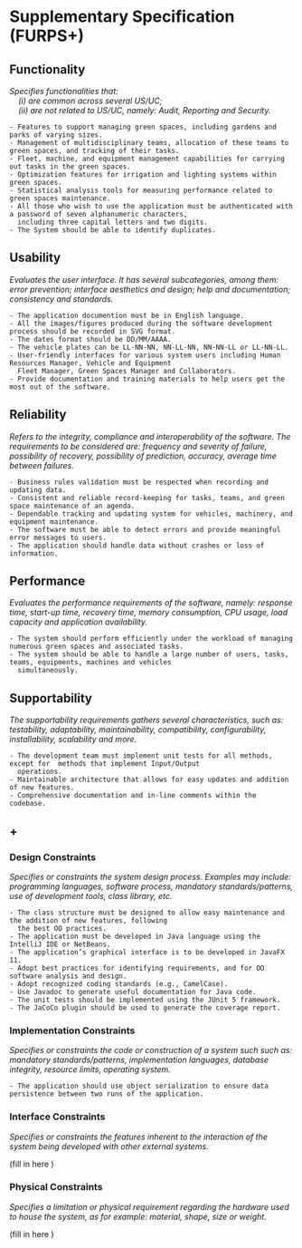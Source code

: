 # Supplementary Specification (FURPS+)

## Functionality



_Specifies functionalities that:  
&nbsp; &nbsp; (i) are common across several US/UC;  
&nbsp; &nbsp; (ii) are not related to US/UC, namely: Audit, Reporting and Security._

    - Features to support managing green spaces, including gardens and parks of varying sizes.
    - Management of multidisciplinary teams, allocation of these teams to green spaces, and tracking of their tasks.
    - Fleet, machine, and equipment management capabilities for carrying out tasks in the green spaces.
    - Optimization features for irrigation and lighting systems within green spaces.
    - Statistical analysis tools for measuring performance related to green spaces maintenance.
    - All those who wish to use the application must be authenticated with a password of seven alphanumeric characters,
      including three capital letters and two digits.
    - The System should be able to identify duplicates.

## Usability


_Evaluates the user interface. It has several subcategories,
among them: error prevention; interface aesthetics and design; help and
documentation; consistency and standards._

    - The application documention must be in English language.
    - All the images/figures produced during the software development process should be recorded in SVG format.
    - The dates format should be DD/MM/AAAA.
    - The vehicle plates can be LL-NN-NN, NN-LL-NN, NN-NN-LL or LL-NN-LL.
    - User-friendly interfaces for various system users including Human Resources Manager, Vehicle and Equipment 
      Fleet Manager, Green Spaces Manager and Collaborators.
    - Provide documentation and training materials to help users get the most out of the software.


## Reliability

_Refers to the integrity, compliance and interoperability of the software. The requirements to be considered are: 
 frequency and severity of failure, possibility of recovery, possibility of prediction, accuracy, average time between failures._

    - Business rules validation must be respected when recording and updating data.
    - Consistent and reliable record-keeping for tasks, teams, and green space maintenance of an agenda.
    - Dependable tracking and updating system for vehicles, machinery, and equipment maintenance.
    - The software must be able to detect errors and provide meaningful error messages to users.
    - The application should handle data without crashes or loss of information.


## Performance

_Evaluates the performance requirements of the software, namely: response time, start-up time, recovery time, memory consumption, CPU usage, load capacity and application availability._
 
    - The system should perform efficiently under the workload of managing numerous green spaces and associated tasks.
    - The system should be able to handle a large number of users, tasks, teams, equipments, machines and vehicles 
      simultaneously.
 


## Supportability

_The supportability requirements gathers several characteristics, such as:
testability, adaptability, maintainability, compatibility,
configurability, installability, scalability and more._

    
    - The development team must implement unit tests for all methods, except for  methods that implement Input/Output 
      operations.
    - Maintainable architecture that allows for easy updates and addition of new features.
    - Comprehensive documentation and in-line comments within the codebase.
    

## +


### Design Constraints

_Specifies or constraints the system design process. Examples may include: programming languages, software process, mandatory standards/patterns, use of development tools, class library, etc._

    - The class structure must be designed to allow easy maintenance and the addition of new features, following 
      the best OO practices.
    - The application must be developed in Java language using the IntelliJ IDE or NetBeans.
    - The application’s graphical interface is to be developed in JavaFX 11.
    - Adopt best practices for identifying requirements, and for OO software analysis and design.
    - Adopt recognized coding standards (e.g., CamelCase).
    - Use Javadoc to generate useful documentation for Java code.
    - The unit tests should be implemented using the JUnit 5 framework.
    - The JaCoCo plugin should be used to generate the coverage report.


### Implementation Constraints

_Specifies or constraints the code or construction of a system such
such as: mandatory standards/patterns, implementation languages,
database integrity, resource limits, operating system._


    - The application should use object serialization to ensure data persistence between two runs of the application.

### Interface Constraints

_Specifies or constraints the features inherent to the interaction of the
system being developed with other external systems._

(fill in here )

### Physical Constraints

_Specifies a limitation or physical requirement regarding the hardware used to house the system, as for example: material, shape, size or weight._

(fill in here )